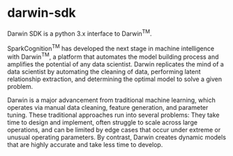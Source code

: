 # darwin-sdk


Darwin SDK is a python 3.x interface to Darwin<sup>TM</sup>.

SparkCognition<sup>TM</sup> has developed the next stage in machine intelligence with Darwin<sup>TM</sup>, a platform that automates the model building process and amplifies the potential of any data scientist. Darwin replicates the mind of a data scientist by automating the cleaning of data, performing latent relationship extraction, and determining the optimal model to solve a given problem.

Darwin is a major advancement from traditional machine learning, which operates via manual data cleaning, feature generation, and parameter tuning. These traditional approaches run into several problems: They take time to design and implement, often struggle to scale across large operations, and can be limited by edge cases that occur under extreme or unusual operating parameters. By contrast, Darwin creates dynamic models that are highly accurate and take less time to develop.
